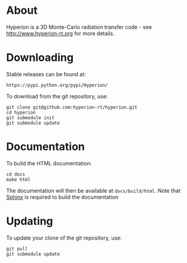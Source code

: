 About
=====

Hyperion is a 3D Monte-Carlo radiation transfer code - see http://www.hyperion-rt.org
for more details.

Downloading
===========

Stable releases can be found at:

    https://pypi.python.org/pypi/Hyperion/

To download from the git repository, use:

    git clone git@github.com:hyperion-rt/hyperion.git
    cd hyperion
    git submodule init
    git submodule update

Documentation
=============

To build the HTML documentation:

    cd docs
    make html

The documentation will then be available at `docs/build/html`. Note that <a
href="cd documentation">Sphinx</a> is required to build the documentation

Updating
========

To update your clone of the git repository, use:

    git pull
    git submodule update

